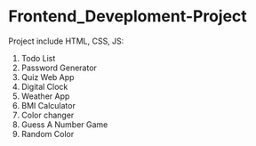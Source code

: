 # Frontend_Deveploment-Project
Project include  HTML, CSS, JS:
1. Todo List
2. Password Generator
3. Quiz Web App
4. Digital Clock
5. Weather App
6. BMI Calculator
7. Color changer
8. Guess A Number Game
9. Random Color
